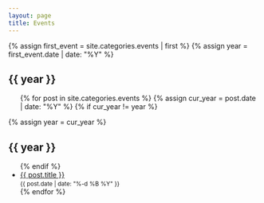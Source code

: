 ```yaml
---
layout: page
title: Events
---
```


{% assign first_event = site.categories.events | first %}
{% assign year = first_event.date | date: "%Y" %}

<h2>{{ year }}</h2>
<ul class="list-page">
{% for post in site.categories.events %}
	{% assign cur_year = post.date | date: "%Y" %}
	{% if cur_year != year %}
</ul>
		{% assign year = cur_year %} 
<h2>{{ year }}</h2>
<ul class="list-page">
	{% endif %}
	<li>
      <a href="{{ post.url }}">{{ post.title }}</a><br/>
      <small>{{ post.date | date: "%-d %B %Y" }}</small>
    </li>
{% endfor %}
</ul>
